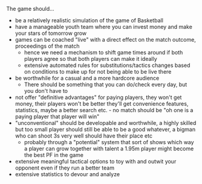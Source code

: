 The game should...

* be a relatively realistic simulation of the game of Basketball
* have a manageable youth team where you can invest money and make your stars of tomorrow grow
* games can be coached "live" with a direct effect on the match outcome, proceedings of the match
  * hence we need a mechanism to shift game times around if both players agree so that both players can make it ideally
  * extensive automated rules for substitutions/tactics changes based on conditions to make up for not being able to be live there
* be worthwhile for a casual and a more hardcore audience
  * There should be something that you can do/check every day, but you don't have to
* not offer "definitive advantages" for paying players, they won't get money, their players won't be better they'll get convenience features, statistics, maybe a better search etc. - no match should be "oh one is a paying player that player will win"
* "unconventional" should be developable and worthwhile, a highly skilled but too small player should still be able to be a good whatever, a bigman who can shoot 3s very well should have their place etc
  * probably through a "potential" system that sort of shows which way a player can grow together with talent a 1.95m player might become the best PF in the game
* extensive meaningful tactical options to toy with and outwit your opponent even if they run a better team
* extensive statistics to devour and analyze